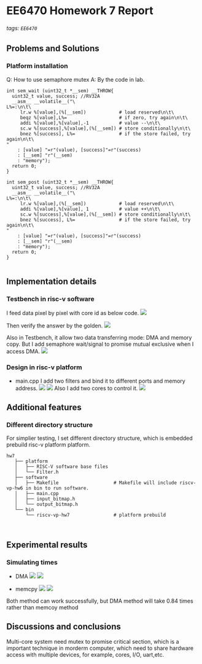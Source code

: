 # EE6470 Homework 7 Report
###### tags: `EE6470`

## Problems and Solutions
### Platform installation
Q: How to use semaphore mutex
A: By the code in lab.
```
int sem_wait (uint32_t *__sem) __THROW{
  uint32_t value, success; //RV32A
  __asm__ __volatile__("\
L%=:\n\t\
     lr.w %[value],(%[__sem])            # load reserved\n\t\
     beqz %[value],L%=                   # if zero, try again\n\t\
     addi %[value],%[value],-1           # value --\n\t\
     sc.w %[success],%[value],(%[__sem]) # store conditionally\n\t\
     bnez %[success], L%=                # if the store failed, try again\n\t\
"
    : [value] "=r"(value), [success]"=r"(success)
    : [__sem] "r"(__sem)
    : "memory");
  return 0;
}

int sem_post (uint32_t *__sem) __THROW{
  uint32_t value, success; //RV32A
  __asm__ __volatile__("\
L%=:\n\t\
     lr.w %[value],(%[__sem])            # load reserved\n\t\
     addi %[value],%[value], 1           # value ++\n\t\
     sc.w %[success],%[value],(%[__sem]) # store conditionally\n\t\
     bnez %[success], L%=                # if the store failed, try again\n\t\
"
    : [value] "=r"(value), [success]"=r"(success)
    : [__sem] "r"(__sem)
    : "memory");
  return 0;
}


```

## Implementation details 

### Testbench in risc-v software
I feed data pixel by pixel with core id as below code.
![](https://i.imgur.com/ZtihuN5.png)

Then verify the answer by the golden.
![](https://i.imgur.com/onHC9CB.png)

Also in Testbench, it allow two data transferring mode: DMA and memory copy. But I add semaphore wait/signal to promise mutual exclusive when I access DMA.
![](https://i.imgur.com/NZB9IPd.png)



### Design in risc-v platform
* main.cpp
I add two filters and bind it to different ports and memory address.
![](https://i.imgur.com/zboZo1M.png)
![](https://i.imgur.com/N6SdfCj.png)
Also I add two cores to control it.
![](https://i.imgur.com/XoHWmpB.png)



## Additional features
### Different directory structure
For simplier testing, I set different directory structure, which is embedded prebuild risc-v platform platform.
```
hw7
   ├── platform 
   │   ├── RISC-V software base files
   │   └── Filter.h                 
   ├── software                    
   │   ├── Makefile                    # Makefile will include riscv-vp-hw6 in bin to run software.
   │   ├── main.cpp    
   │   ├── input_bitmap.h     
   │   └── output_bitmap.h         
   └── bin                  
       └── riscv-vp-hw7                # platform prebuild

   
```


## Experimental results
### Simulating times
* DMA
![](https://i.imgur.com/XA7YUUQ.png)
![](https://i.imgur.com/Jtms7vR.png)


* memcpy
![](https://i.imgur.com/P6EXKwg.png)
![](https://i.imgur.com/nZES7bk.png)


Both method can work successfully, but DMA method will take 0.84 times rather than memcoy method


## Discussions and conclusions
Multi-core system need mutex to promise critical section, which is a important technique in morderm computer, which need to share hardware access with multiple devices, for example, cores, I/O, uart,etc.

